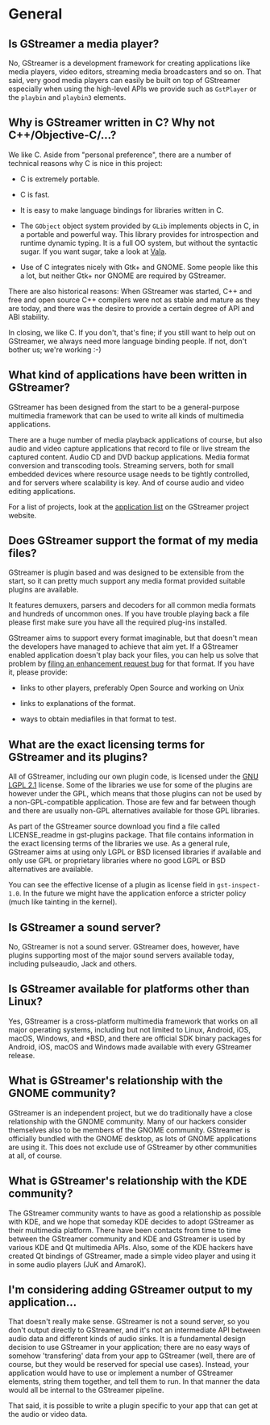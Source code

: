 # General

## Is GStreamer a media player?

No, GStreamer is a development framework for creating applications like
media players, video editors, streaming media broadcasters and so on.
That said, very good media players can easily be built on top of GStreamer
especially when using the high-level APIs we provide such as `GstPlayer` or
the `playbin` and `playbin3` elements.

## Why is GStreamer written in C? Why not C++/Objective-C/...?

We like C. Aside from "personal preference", there are a number
of technical reasons why C is nice in this project:

  - C is extremely portable.

  - C is fast.

  - It is easy to make language bindings for libraries written in C.

  - The `GObject` object system provided by `GLib` implements objects in C,
    in a portable and powerful way. This library provides for introspection
    and runtime dynamic typing. It is a full OO system, but without the
    syntactic sugar. If you want sugar, take a look at
    [Vala](http://live.gnome.org/Vala).

  - Use of C integrates nicely with Gtk+ and GNOME. Some people like
    this a lot, but neither Gtk+ nor GNOME are required by GStreamer.

There are also historical reasons: When GStreamer was started, C++ and
free and open source C++ compilers were not as stable and mature as they
are today, and there was the desire to provide a certain degree of
API and ABI stability.

In closing, we like C. If you don't, that's fine; if you still want
to help out on GStreamer, we always need more language binding people.
If not, don't bother us; we're working :-)

## What kind of applications have been written in GStreamer?

GStreamer has been designed from the start to be a general-purpose multimedia
framework that can be used to write all kinds of multimedia applications.

There are a huge number of media playback applications of course, but also
audio and video capture applications that record to file or live stream the
captured content. Audio CD and DVD backup applications. Media format conversion
and transcoding tools. Streaming servers, both for small embedded devices where
resource usage needs to be tightly controlled, and for servers where scalability
is key. And of course audio and video editing applications.

For a list of projects, look at the [application
list](http://gstreamer.freedesktop.org/apps/) on the GStreamer project
website.

## Does GStreamer support the format of my media files?

GStreamer is plugin based and was designed to be extensible from the start,
so it can pretty much support any media format provided suitable plugins
are available.

It features demuxers, parsers and decoders for all common media formats and
hundreds of uncommon ones. If you have trouble playing back a file please
first make sure you have all the required plug-ins installed.

GStreamer aims to support every format imaginable, but that
doesn't mean the developers have managed to achieve that aim yet. If a
GStreamer enabled application doesn't play back your files, you can help
us solve that problem by [filing an enhancement request
bug](http://bugzilla.gnome.org) for that format. If you have it, please
provide:

  - links to other players, preferably Open Source and working on Unix

  - links to explanations of the format.

  - ways to obtain mediafiles in that format to test.

## What are the exact licensing terms for GStreamer and its plugins?

All of GStreamer, including our own plugin code, is licensed
under the [GNU LGPL 2.1](http://www.gnu.org/licenses/lgpl-2.1.html)
license. Some of the libraries we use for some of the plugins are
however under the GPL, which means that those plugins can not be used by
a non-GPL-compatible application. Those are few and far between though
and there are usually non-GPL alternatives available for those GPL libraries.

As part of the GStreamer source download you find a file called
LICENSE\_readme in gst-plugins package. That file contains information
in the exact licensing terms of the libraries we use. As a general rule,
GStreamer aims at using only LGPL or BSD licensed libraries if available
and only use GPL or proprietary libraries where no good LGPL or BSD
alternatives are available.

You can see the effective license of a plugin as license field in
`gst-inspect-1.0`. In the future we might have the application enforce a
stricter policy (much like tainting in the kernel).

## Is GStreamer a sound server?

No, GStreamer is not a sound server. GStreamer does, however, have
plugins supporting most of the major sound servers available today,
including pulseaudio, Jack and others.

## Is GStreamer available for platforms other than Linux?

Yes, GStreamer is a cross-platform multimedia framework that
works on all major operating systems, including but not limited to
Linux, Android, iOS, macOS, Windows, and *BSD, and there are official
SDK binary packages for Android, iOS, macOS and Windows made available
with every GStreamer release.

## What is GStreamer's relationship with the GNOME community?

GStreamer is an independent project, but we do traditionally have
a close relationship with the GNOME community. Many of our hackers
consider themselves also to be members of the GNOME community. GStreamer
is officially bundled with the GNOME desktop, as lots of GNOME applications
are using it. This does not exclude use of GStreamer by other communities
at all, of course.

## What is GStreamer's relationship with the KDE community?

The GStreamer community wants to have as good a relationship as
possible with KDE, and we hope that someday KDE decides to adopt
GStreamer as their multimedia platform. There have been contacts
from time to time between the GStreamer community and KDE and
GStreamer is used by various KDE and Qt multimedia APIs. Also,
some of the KDE hackers have created Qt bindings of GStreamer, made a
simple video player and using it in some audio players (JuK and AmaroK).

## I'm considering adding GStreamer output to my application...

That doesn't really make sense. GStreamer is not a sound server,
so you don't output directly to GStreamer, and it's not an intermediate
API between audio data and different kinds of audio sinks. It is a
fundamental design decision to use GStreamer in your application; there are
no easy ways of somehow 'transfering' data from your app to GStreamer (well,
there are of course, but they would be reserved for special use cases).
Instead, your application would have to use or implement a number of GStreamer
elements, string them together, and tell them to run. In that manner the
data would all be internal to the GStreamer pipeline.

That said, it is possible to write a plugin specific to your app that
can get at the audio or video data.
